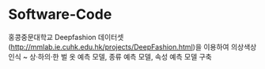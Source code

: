 # Software-Code
홍콩중문대학교 Deepfashion 데이터셋 (http://mmlab.ie.cuhk.edu.hk/projects/DeepFashion.html)을 이용하여 
의상색상 인식 ~ 상·하의·한 벌 옷 예측 모델, 종류 예측 모델, 속성 예측 모델 구축 
